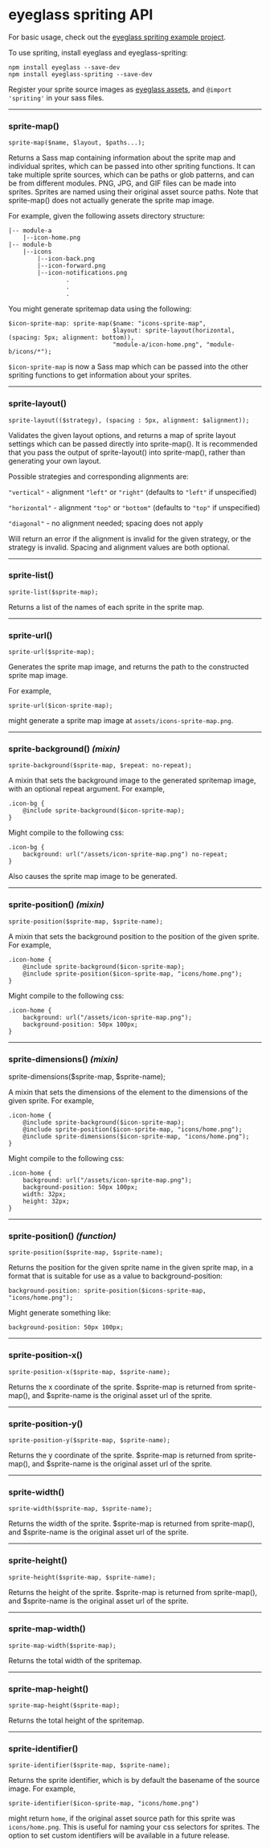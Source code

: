 
# eyeglass spriting API

For basic usage, check out the [eyeglass spriting example project](https://github.com/sass-eyeglass/spriting-example).

To use spriting, install eyeglass and eyeglass-spriting:

	npm install eyeglass --save-dev
	npm install eyeglass-spriting --save-dev

Register your sprite source images as [eyeglass assets](link-to-assets-docs), and `@import 'spriting'` in your sass files.

---
### sprite-map()

	sprite-map($name, $layout, $paths...);

Returns a Sass map containing information about the sprite map and individual sprites, which can be passed into other spriting functions. It can take multiple sprite sources, which can be paths or glob patterns, and can be from different modules. PNG, JPG, and GIF files can be made into sprites. Sprites are named using their original asset source paths. Note that sprite-map() does not actually generate the sprite map image.

For example, given the following assets directory structure:

    |-- module-a
        |--icon-home.png
    |-- module-b
        |--icons
            |--icon-back.png
            |--icon-forward.png
            |--icon-notifications.png
		            .
		            .
		            .

You might generate spritemap data using the following:

	$icon-sprite-map: sprite-map($name: "icons-sprite-map",
								 $layout: sprite-layout(horizontal, (spacing: 5px; alignment: bottom)),
								 "module-a/icon-home.png", "module-b/icons/*");

`$icon-sprite-map` is now a Sass map which can be passed into the other spriting functions to get information about your sprites.

---
### sprite-layout()

	sprite-layout(($strategy), (spacing : 5px, alignment: $alignment));

Validates the given layout options, and returns a map of sprite layout settings which can be passed directly into sprite-map(). It is recommended that you pass the output of sprite-layout() into sprite-map(), rather than generating your own layout.

Possible strategies and corresponding alignments are:

`"vertical"` - alignment `"left"` or `"right"` (defaults to `"left"` if unspecified)

`"horizontal"` - alignment `"top"` or `"bottom"` (defaults to `"top"` if unspecified)

`"diagonal"` - no alignment needed; spacing does not apply

Will return an error if the alignment is invalid for the given strategy, or the strategy is invalid. Spacing and alignment values are both optional.

---
### sprite-list()

	sprite-list($sprite-map);

Returns a list of the names of each sprite in the sprite map.

---
### sprite-url()

	sprite-url($sprite-map);

Generates the sprite map image, and returns the path to the constructed sprite map image.

For example,

 	sprite-url($icon-sprite-map);

might generate a sprite map image at `assets/icons-sprite-map.png`.

---
### sprite-background() *(mixin)*

	sprite-background($sprite-map, $repeat: no-repeat);

A mixin that sets the background image to the generated spritemap image, with an optional repeat argument. For example,

	.icon-bg {
		@include sprite-background($icon-sprite-map);
	}

Might compile to the following css:

	.icon-bg {
		background: url("/assets/icon-sprite-map.png") no-repeat;
	}

Also causes the sprite map image to be generated.

---
### sprite-position() *(mixin)*

	sprite-position($sprite-map, $sprite-name);

A mixin that sets the background position to the position of the given sprite. For example,

	.icon-home {
		@include sprite-background($icon-sprite-map);
		@include sprite-position($icon-sprite-map, "icons/home.png");
	}

Might compile to the following css:

	.icon-home {
		background: url("/assets/icon-sprite-map.png");
		background-position: 50px 100px;
	}

---
### sprite-dimensions() *(mixin)*

  sprite-dimensions($sprite-map, $sprite-name);

A mixin that sets the dimensions of the element to the dimensions of the given sprite. For example,

	.icon-home {
		@include sprite-background($icon-sprite-map);
		@include sprite-position($icon-sprite-map, "icons/home.png");
		@include sprite-dimensions($icon-sprite-map, "icons/home.png");
	}

Might compile to the following css:

	.icon-home {
		background: url("/assets/icon-sprite-map.png");
		background-position: 50px 100px;
		width: 32px;
		height: 32px;
	}

---
### sprite-position() *(function)*

	sprite-position($sprite-map, $sprite-name);

Returns the position for the given sprite name in the given sprite map, in a format that is suitable for use as a value to background-position:

	background-position: sprite-position($icons-sprite-map, "icons/home.png");

Might generate something like:

	background-position: 50px 100px;

---
### sprite-position-x()

	sprite-position-x($sprite-map, $sprite-name);

Returns the x coordinate of the sprite. $sprite-map is returned from sprite-map(), and $sprite-name is the original asset url of the sprite.

---
### sprite-position-y()

	sprite-position-y($sprite-map, $sprite-name);

Returns the y coordinate of the sprite. $sprite-map is returned from sprite-map(), and $sprite-name is the original asset url of the sprite.

---
### sprite-width()

	sprite-width($sprite-map, $sprite-name);

Returns the width of the sprite. $sprite-map is returned from sprite-map(), and $sprite-name is the original asset url of the sprite.

---
### sprite-height()

	sprite-height($sprite-map, $sprite-name);

Returns the height of the sprite. $sprite-map is returned from sprite-map(), and $sprite-name is the original asset url of the sprite.

---
### sprite-map-width()

	sprite-map-width($sprite-map);

Returns the total width of the spritemap.

---
### sprite-map-height()

	sprite-map-height($sprite-map);

Returns the total height of the spritemap.

---
### sprite-identifier()

	sprite-identifier($sprite-map, $sprite-name);

Returns the sprite identifier, which is by default the basename of the source image. For example,

	sprite-identifier($icon-sprite-map, "icons/home.png")

might return `home`, if the original asset source path for this sprite was `icons/home.png`. This is useful for naming your css selectors for sprites. The option to set custom identifiers will be available in a future release.
